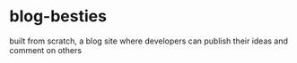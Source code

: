 # blog-besties
built from scratch, a blog site where developers can publish their ideas and comment on others
